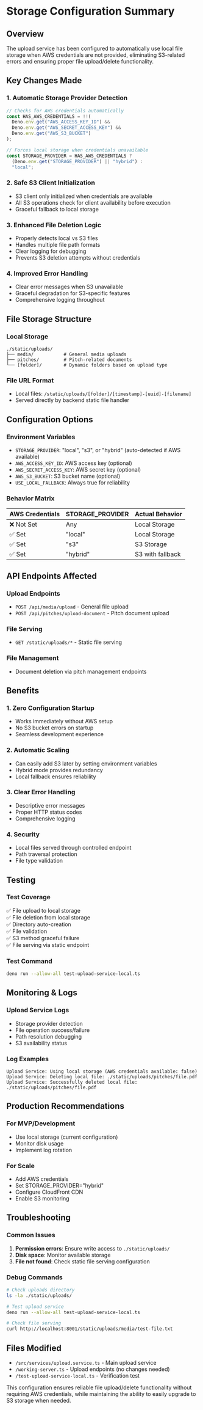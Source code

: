 # Storage Configuration Summary

## Overview
The upload service has been configured to automatically use local file storage when AWS credentials are not provided, eliminating S3-related errors and ensuring proper file upload/delete functionality.

## Key Changes Made

### 1. Automatic Storage Provider Detection
```typescript
// Checks for AWS credentials automatically
const HAS_AWS_CREDENTIALS = !!(
  Deno.env.get("AWS_ACCESS_KEY_ID") && 
  Deno.env.get("AWS_SECRET_ACCESS_KEY") && 
  Deno.env.get("AWS_S3_BUCKET")
);

// Forces local storage when credentials unavailable
const STORAGE_PROVIDER = HAS_AWS_CREDENTIALS ? 
  (Deno.env.get("STORAGE_PROVIDER") || "hybrid") : 
  "local";
```

### 2. Safe S3 Client Initialization
- S3 client only initialized when credentials are available
- All S3 operations check for client availability before execution
- Graceful fallback to local storage

### 3. Enhanced File Deletion Logic
- Properly detects local vs S3 files
- Handles multiple file path formats
- Clear logging for debugging
- Prevents S3 deletion attempts without credentials

### 4. Improved Error Handling
- Clear error messages when S3 unavailable
- Graceful degradation for S3-specific features
- Comprehensive logging throughout

## File Storage Structure

### Local Storage
```
./static/uploads/
├── media/           # General media uploads
├── pitches/         # Pitch-related documents
└── [folder]/        # Dynamic folders based on upload type
```

### File URL Format
- Local files: `/static/uploads/[folder]/[timestamp]-[uuid]-[filename]`
- Served directly by backend static file handler

## Configuration Options

### Environment Variables
- `STORAGE_PROVIDER`: "local", "s3", or "hybrid" (auto-detected if AWS available)
- `AWS_ACCESS_KEY_ID`: AWS access key (optional)
- `AWS_SECRET_ACCESS_KEY`: AWS secret key (optional)
- `AWS_S3_BUCKET`: S3 bucket name (optional)
- `USE_LOCAL_FALLBACK`: Always true for reliability

### Behavior Matrix
| AWS Credentials | STORAGE_PROVIDER | Actual Behavior |
|----------------|------------------|-----------------|
| ❌ Not Set      | Any             | Local Storage   |
| ✅ Set         | "local"         | Local Storage   |
| ✅ Set         | "s3"            | S3 Storage      |
| ✅ Set         | "hybrid"        | S3 with fallback|

## API Endpoints Affected

### Upload Endpoints
- `POST /api/media/upload` - General file upload
- `POST /api/pitches/upload-document` - Pitch document upload

### File Serving
- `GET /static/uploads/*` - Static file serving

### File Management
- Document deletion via pitch management endpoints

## Benefits

### 1. Zero Configuration Startup
- Works immediately without AWS setup
- No S3 bucket errors on startup
- Seamless development experience

### 2. Automatic Scaling
- Can easily add S3 later by setting environment variables
- Hybrid mode provides redundancy
- Local fallback ensures reliability

### 3. Clear Error Handling
- Descriptive error messages
- Proper HTTP status codes
- Comprehensive logging

### 4. Security
- Local files served through controlled endpoint
- Path traversal protection
- File type validation

## Testing

### Test Coverage
✅ File upload to local storage  
✅ File deletion from local storage  
✅ Directory auto-creation  
✅ File validation  
✅ S3 method graceful failure  
✅ File serving via static endpoint  

### Test Command
```bash
deno run --allow-all test-upload-service-local.ts
```

## Monitoring & Logs

### Upload Service Logs
- Storage provider detection
- File operation success/failure
- Path resolution debugging
- S3 availability status

### Log Examples
```
Upload Service: Using local storage (AWS credentials available: false)
Upload Service: Deleting local file: ./static/uploads/pitches/file.pdf
Upload Service: Successfully deleted local file: ./static/uploads/pitches/file.pdf
```

## Production Recommendations

### For MVP/Development
- Use local storage (current configuration)
- Monitor disk usage
- Implement log rotation

### For Scale
- Add AWS credentials
- Set STORAGE_PROVIDER="hybrid"
- Configure CloudFront CDN
- Enable S3 monitoring

## Troubleshooting

### Common Issues
1. **Permission errors**: Ensure write access to `./static/uploads/`
2. **Disk space**: Monitor available storage
3. **File not found**: Check static file serving configuration

### Debug Commands
```bash
# Check uploads directory
ls -la ./static/uploads/

# Test upload service
deno run --allow-all test-upload-service-local.ts

# Check file serving
curl http://localhost:8001/static/uploads/media/test-file.txt
```

## Files Modified
- `/src/services/upload.service.ts` - Main upload service
- `/working-server.ts` - Upload endpoints (no changes needed)
- `/test-upload-service-local.ts` - Verification test

This configuration ensures reliable file upload/delete functionality without requiring AWS credentials, while maintaining the ability to easily upgrade to S3 storage when needed.